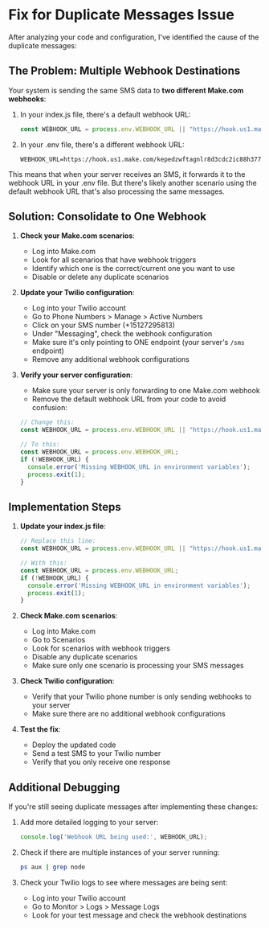 # Fix for Duplicate Messages Issue

After analyzing your code and configuration, I've identified the cause of the duplicate messages:

## The Problem: Multiple Webhook Destinations

Your system is sending the same SMS data to **two different Make.com webhooks**:

1. In your index.js file, there's a default webhook URL:
   ```javascript
   const WEBHOOK_URL = process.env.WEBHOOK_URL || "https://hook.us1.make.com/6ip909xvgbf9bgu76ih2luo8iygn85jr";
   ```

2. In your .env file, there's a different webhook URL:
   ```
   WEBHOOK_URL=https://hook.us1.make.com/kepedzwftagnlr8d3cdc2ic88h3774sb
   ```

This means that when your server receives an SMS, it forwards it to the webhook URL in your .env file. But there's likely another scenario using the default webhook URL that's also processing the same messages.

## Solution: Consolidate to One Webhook

1. **Check your Make.com scenarios**:
   - Log into Make.com
   - Look for all scenarios that have webhook triggers
   - Identify which one is the correct/current one you want to use
   - Disable or delete any duplicate scenarios

2. **Update your Twilio configuration**:
   - Log into your Twilio account
   - Go to Phone Numbers > Manage > Active Numbers
   - Click on your SMS number (+15127295813)
   - Under "Messaging", check the webhook configuration
   - Make sure it's only pointing to ONE endpoint (your server's `/sms` endpoint)
   - Remove any additional webhook configurations

3. **Verify your server configuration**:
   - Make sure your server is only forwarding to one Make.com webhook
   - Remove the default webhook URL from your code to avoid confusion:

   ```javascript
   // Change this:
   const WEBHOOK_URL = process.env.WEBHOOK_URL || "https://hook.us1.make.com/6ip909xvgbf9bgu76ih2luo8iygn85jr";
   
   // To this:
   const WEBHOOK_URL = process.env.WEBHOOK_URL;
   if (!WEBHOOK_URL) {
     console.error('Missing WEBHOOK_URL in environment variables');
     process.exit(1);
   }
   ```

## Implementation Steps

1. **Update your index.js file**:
   ```javascript
   // Replace this line:
   const WEBHOOK_URL = process.env.WEBHOOK_URL || "https://hook.us1.make.com/6ip909xvgbf9bgu76ih2luo8iygn85jr";
   
   // With this:
   const WEBHOOK_URL = process.env.WEBHOOK_URL;
   if (!WEBHOOK_URL) {
     console.error('Missing WEBHOOK_URL in environment variables');
     process.exit(1);
   }
   ```

2. **Check Make.com scenarios**:
   - Log into Make.com
   - Go to Scenarios
   - Look for scenarios with webhook triggers
   - Disable any duplicate scenarios
   - Make sure only one scenario is processing your SMS messages

3. **Check Twilio configuration**:
   - Verify that your Twilio phone number is only sending webhooks to your server
   - Make sure there are no additional webhook configurations

4. **Test the fix**:
   - Deploy the updated code
   - Send a test SMS to your Twilio number
   - Verify that you only receive one response

## Additional Debugging

If you're still seeing duplicate messages after implementing these changes:

1. Add more detailed logging to your server:
   ```javascript
   console.log('Webhook URL being used:', WEBHOOK_URL);
   ```

2. Check if there are multiple instances of your server running:
   ```bash
   ps aux | grep node
   ```

3. Check your Twilio logs to see where messages are being sent:
   - Log into your Twilio account
   - Go to Monitor > Logs > Message Logs
   - Look for your test message and check the webhook destinations
